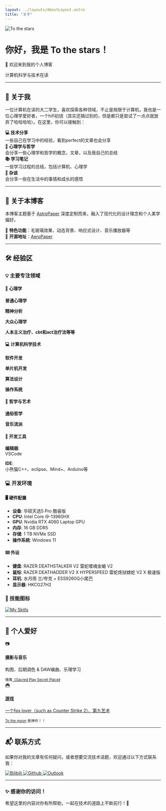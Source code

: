 ```yaml
---
layout: ../layouts/AboutLayout.astro
title: "关于"
---
```


<div class="text-center mb-12 bg-gradient-to-br from-red-100/50 to-teal-100/50 p-8 rounded-2xl border border-white/20 shadow-md hover:shadow-xl transition-all duration-300">
    <img src="/assets/profile_picture.jpg" alt="To the stars" class="w-30 h-30 rounded-full object-cover border-3 border-accent shadow-md hover:shadow-lg mb-6 mx-auto transition-all duration-300 hover:scale-105">
    <h1 class="text-3xl mb-2 bg-gradient-to-r from-highlight-text to-secondary-highlight bg-clip-text text-transparent font-bold">你好，我是 To the stars！</h1>
    <p class="text-xl text-foreground/80 mb-4">👋 欢迎来到我的个人博客</p>
    <div class="inline-block bg-accent/75 text-white px-6 py-2 rounded-full font-medium shadow-md hover:shadow-lg transition-all duration-300 hover:-translate-y-1">
        计算机科学与技术在读
    </div>
</div>

---

## 🌟 关于我

<div class="bg-white-200/75 shadow-md hover:shadow-lg backdrop-blur-sm p-6 rounded-xl border border-white/10 my-6 transition-all duration-300">

一位计算机在读的大二学生，喜欢探索各种领域，不止是局限于计算机，我也是一位心理学爱好者，一个hifi初烧（其实还搞过别的，但是都只是尝试了一点点就放弃了哈哈哈哈）。在这里，你可以接触到：

<div class="grid grid-cols-1 md:grid-cols-2 lg:grid-cols-4 gap-4 mt-6">
    <div class="p-4 bg-gradient-to-br from-red-100/50 to-red-200/50 rounded-lg border-l-4 border-red-400/75 hover:scale-105 hover:shadow-lg transition-all duration-300">
        <strong class="text-red-600">💻 技术分享</strong><br>
        一些自己在学习中的经验，看到perfect的文章也会分享
    </div>
    <div class="p-4 bg-gradient-to-br from-teal-100/50 to-teal-200/50  rounded-lg border-l-4 border-teal-400/75 hover:scale-105 hover:shadow-lg transition-all duration-300">
        <strong class="text-teal-600">🚀 心理学与哲学</strong><br>
        会分享一些心理学和哲学的概念，文章，以及我自己的总结
    </div>
    <div class="p-4 bg-gradient-to-br from-orange-100/50 to-orange-200/50 rounded-lg border-l-4 border-orange-400/75 hover:scale-105 hover:shadow-lg transition-all duration-300">
        <strong class="text-orange-600">📚 学习笔记</strong><br>
        一些学习过程的总结，包括计算机、心理学
    </div>
    <div class="p-4 bg-gradient-to-br from-purple-100/50 to-purple-200/50 rounded-lg border-l-4 border-purple-400/75 hover:scale-105 hover:shadow-lg transition-all duration-300">
        <strong class="text-purple-600">🌱 杂谈</strong><br>
        会分享一些在生活中的事情和成长的感悟
    </div>
</div>

</div>

---

## 🎨 关于本博客

<div class="bg-gradient-to-br from-indigo-100/50 to-purple-100/50 p-6 rounded-xl border border-indigo-200/20 my-6 shadow-md hover:shadow-lg transition-all duration-300">

本博客主题基于 [AstroPaper](https://github.com/satnaing/astro-paper) 深度定制而来，融入了现代化的设计理念和个人美学偏好。

🎯 **特色功能**：毛玻璃效果、动态背景、响应式设计、音乐播放器等  
🔗 **开源地址**：[AeroPaper](http://github.com/hazuki-keatsu/aero-paper)

</div>

---

## 🛠️ 经验区

<div class="my-8">

### 💡 主要专注领域

<div class="grid grid-cols-1 sm:grid-cols-2 xl:grid-cols-4 gap-6 my-6">
    <div class="bg-gradient-to-br from-green-100/50 to-green-200/50 p-6 rounded-2xl border border-green-200/20 transition-all duration-300 hover:scale-105 hover:shadow-lg shadow-md">
        <h4 class="text-green-500 mb-4 flex items-center font-semibold">
            🧠 心理学
        </h4>
        <p><strong>普通心理学</strong>
        <p><strong>精神分析</strong>
        <p><strong>大众心理学</strong>
        <p><strong>人本主义治疗、cbt和act治疗法等等</strong>
    </div>
    <div class="bg-gradient-to-br from-blue-100/50 to-blue-200/50 p-6 rounded-2xl border border-blue-200/20 transition-all duration-300 hover:scale-105 hover:shadow-lg shadow-md">
        <h4 class="text-blue-500 mb-4 flex items-center font-semibold">
            💻 计算机科学技术
        </h4>
        <p><strong>软件开发</strong>
        <p><strong>单片机开发</strong>
        <p><strong>算法设计</strong>
        <p><strong>操作系统</strong>
    </div>
    <div class="bg-gradient-to-br from-yellow-100/50 to-yellow-200/50 p-6 rounded-2xl border border-yellow-200/20 transition-all duration-300 hover:scale-105 hover:shadow-lg shadow-md">
        <h4 class="text-yellow-500 mb-4 flex items-center font-semibold">
            📖 哲学与艺术
        </h4>
        <p><strong>通俗哲学</strong>
        <p><strong>音乐流派</strong>
    </div>
    <div class="bg-gradient-to-br from-purple-100/50 to-purple-200/50 p-6 rounded-2xl border border-purple-200/20 transition-all duration-300 hover:scale-105 hover:shadow-lg shadow-md">
        <h4 class="text-purple-500 mb-4 flex items-center font-semibold">
            🔧 开发工具
        </h4>
        <p><strong>编辑器</strong>: <br>VSCode</p>
        <p><strong>IDE</strong>: <br>小熊猫C++、eclipse、Mind+、Arduino等</p>
    </div>
</div>

### 💻 开发环境

<div class="bg-black/5 p-6 rounded-xl my-6 border border-white/10 shadow-md hover:shadow-lg transition-shadow duration-300">
    <div class="grid grid-cols-1 lg:grid-cols-2 gap-6">
        <div>
            <h4 class="text-accent mb-4 font-semibold">🖥️ 硬件配置</h4>
            <ul class="list-none p-0 space-y-1">
                <li class="py-1 border-b border-white/25">
                    <strong>设备</strong>: 华硕天选5 Pro 酷睿版
                </li>
                <li class="py-1 border-b border-white/25">
                    <strong>CPU</strong>: Intel Core i9-13980HX
                </li>
                <li class="py-1 border-b border-white/25">
                    <strong>GPU</strong>: Nvidia RTX 4060 Laptop GPU
                </li>
                <li class="py-1 border-b border-white/25">
                    <strong>内存</strong>: 16 GB DDR5
                </li>
                <li class="py-1 border-b border-white/25">
                    <strong>存储</strong>: 1 TB NVMe SSD
                </li>
                <li class="py-1 border-b border-white/25">
                    <strong>操作系统</strong>: Windows 11
                </li>
            </ul>
        </div>
        <div>
            <h4 class="text-highlight-text mb-4 font-semibold">⌨️ 外设</h4>
            <ul class="list-none p-0 space-y-1">
                <li class="py-1 border-b border-white/25">
                    <strong>键盘</strong>: RAZER DEATHSTALKER V2 雷蛇噬魂金蝎 V2
                </li>
                <li class="py-1 border-b border-white/25">
                    <strong>鼠标</strong>: RAZER DEATHADDER V2 X HYPERSPEED 雷蛇炼狱蝰蛇 V2 X 极速版
                </li>
                <li class="py-1 border-b border-white/25">
                    <strong>耳机</strong>: 水月雨 兰/夸克 + ESS9260Q小尾巴
                </li>
                <li class="py-1 border-b border-white/25">
                    <strong>显示器</strong>: HKCG27H2
                </li>
            </ul>
        </div>
    </div>
</div>

### 🔨 技能图标

<div class="text-center">
    <a href="https://skillicons.dev" class="inline-block">
        <img class="hover:scale-105 transition-transform duration-300" src="/assets/skill_icons.svg" alt="My Skills">
    </a>
</div>

</div>

---

## 🎵 个人爱好

<div class="grid grid-cols-1 md:grid-cols-2 gap-6 my-8">
    <div class="bg-gradient-to-br from-red-100/25 to-red-200/25 p-6 rounded-2xl border border-red-200/20 text-center shadow-md hover:shadow-lg transition-shadow duration-300">
        <div class="text-4xl mb-4">📷</div>
        <h4 class="text-red-500 mb-2 font-semibold">摄影与音乐</h4>
        <p class="m-0 opacity-80">构图、后期调色 & DAW编曲、乐理学习</p>
        <small class="text-red-500 font-medium">强推<a href="https://music.163.com/#/song?id=26093064" class="text-inherit underline-dashed hover:text-accent transition-colors duration-300">《Sacred Play Secret Place》</small>
    </div>
    <div class="bg-gradient-to-br from-pink-100/25 to-pink-200/25 p-6 rounded-2xl border border-pink-200/20 text-center shadow-md hover:shadow-lg transition-shadow duration-300">
        <div class="text-4xl mb-4">🎮</div>
        <h4 class="text-pink-600 mb-2 font-semibold">游戏</h4>
        <p class="m-0 opacity-80">一个fps lover（such as Counter Strike 2）、第九艺术</p>
        <small class="text-pink-600 font-medium"><a href="https://store.steampowered.com/app/206440/To_the_Moon/?l=schinese" class="text-inherit underline-dashed hover:text-accent transition-colors duration-300">To the moon</a> 是神作！！</small>
    </div>
</div>

---

## 📬 联系方式

<div class="bg-gradient-to-br from-indigo-100/5 to-indigo-200/25 p-8 rounded-2xl border border-indigo-200/20 text-center my-8 shadow-md hover:shadow-lg transition-shadow duration-300">

如果你对我的文章有任何疑问，或者想要交流技术话题，欢迎通过以下方式联系我：

<div class="flex justify-center gap-4 mt-6 flex-wrap">
    <a href="https://space.bilibili.com/289913127" class="inline-block transition-transform duration-300 hover:scale-105">
        <img src="https://img.shields.io/badge/dynamic/json?style=flat-square&label=Bilibili+Follows&labelColor=FE7398&color=282C34&query=$.data.follower&url=https://api.bilibili.com/x/relation/stat?vmid=289913127&longCache=true&logo=bilibili&logoColor=white" alt="Bilibili" class="rounded-sm shadow-md hover:shadow-lg transition-shadow duration-300 my-2">
    </a>
    <a href="https://github.com/09Nick3" class="inline-block transition-transform duration-300 hover:scale-105">
        <img src="https://img.shields.io/badge/dynamic/json?style=flat-square&label=GitHub+Followers&suffix=%20&query=%24.data.totalSubs&url=https%3A%2F%2Fapi.spencerwoo.com%2Fsubstats%2F%3Fsource%3Dgithub%26queryKey%3D09Nick3&labelColor=282c34&color=353940&logo=github&longCache=true" alt="Github" class="rounded-sm shadow-md hover:shadow-lg transition-shadow duration-300 my-2">
    </a>
    <a href="mailto:tothestars0703@icloud.com" class="inline-block transition-transform duration-300 hover:scale-105">
        <img src="https://img.shields.io/badge/Outlook-Mail_to_Me-0F6CBD?style=flat-square&logo=gmail&logoColor=FFFFFF&logoSize=auto" alt="Outlook" class="rounded-sm shadow-md hover:shadow-lg transition-shadow duration-300 my-2">
    </a>
</div>

</div>

---

<div class="text-center p-8 bg-gradient-to-br from-red-100/5 to-teal-100/5 rounded-2xl border border-white/10 my-8">
    <h3 class="bg-gradient-to-r from-highlight-text to-secondary-highlight bg-clip-text text-transparent mb-4 font-bold text-xl">✨ 感谢你的访问！</h3>
    <p class="opacity-80 m-0">希望这里的内容对你有所帮助，一起在技术的道路上不断前行！🚀</p>
</div>
